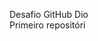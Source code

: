 Desafio GitHub Dio                                                                      
Primeiro repositóri
